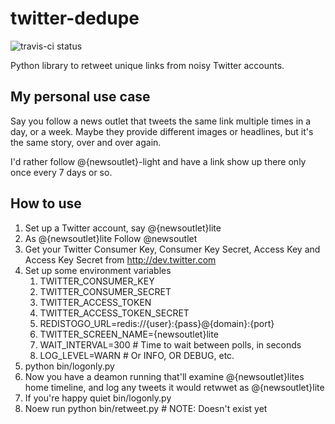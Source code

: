 twitter-dedupe
==============

![travis-ci status](https://api.travis-ci.org/cmheisel/twitter-dedupe.png?branch=master)

Python library to retweet unique links from noisy Twitter accounts.

My personal use case
------------------------
Say you follow a news outlet that tweets the same link multiple times in a day, or a week. Maybe they provide different images or headlines, but it's the same story, over and over again.

I'd rather follow @{newsoutlet}-light and have a link show up there only once every 7 days or so.


How to use
-------------
1. Set up a Twitter account, say @{newsoutlet}lite
2. As @{newsoutlet}lite Follow @newsoutlet
3. Get your Twitter Consumer Key, Consumer Key Secret, Access Key and Access Key Secret from http://dev.twitter.com
4. Set up some environment variables
    1. TWITTER_CONSUMER_KEY
    2. TWITTER_CONSUMER_SECRET
    3. TWITTER_ACCESS_TOKEN
    4. TWITTER_ACCESS_TOKEN_SECRET
    5. REDISTOGO_URL=redis://{user}:{pass}@{domain}:{port}
    6. TWITTER_SCREEN_NAME={newsoutlet}lite
    7. WAIT_INTERVAL=300 # Time to wait between polls, in seconds
    8. LOG_LEVEL=WARN # Or INFO, OR DEBUG, etc.
5. python bin/logonly.py
6. Now you have a deamon running that'll examine @{newsoutlet}lites home timeline, and log any tweets it would retwwet as @{newsoutlet}lite
7. If you're happy quiet bin/logonly.py
8. Noew run python bin/retweet.py # NOTE: Doesn't exist yet

